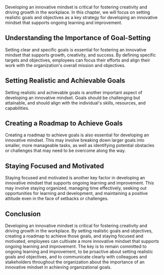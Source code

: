 
Developing an innovative mindset is critical for fostering creativity and driving growth in the workplace. In this chapter, we will focus on setting realistic goals and objectives as a key strategy for developing an innovative mindset that supports ongoing learning and improvement.

Understanding the Importance of Goal-Setting
--------------------------------------------

Setting clear and specific goals is essential for fostering an innovative mindset that supports growth, creativity, and success. By defining specific targets and objectives, employees can focus their efforts and align their work with the organization's overall mission and objectives.

Setting Realistic and Achievable Goals
--------------------------------------

Setting realistic and achievable goals is another important aspect of developing an innovative mindset. Goals should be challenging but attainable, and should align with the individual's skills, resources, and capabilities.

Creating a Roadmap to Achieve Goals
-----------------------------------

Creating a roadmap to achieve goals is also essential for developing an innovative mindset. This may involve breaking down larger goals into smaller, more manageable tasks, as well as identifying potential obstacles or challenges that may need to be overcome along the way.

Staying Focused and Motivated
-----------------------------

Staying focused and motivated is another key factor in developing an innovative mindset that supports ongoing learning and improvement. This may involve staying organized, managing time effectively, seeking out opportunities for learning and development, and maintaining a positive attitude even in the face of setbacks or challenges.

Conclusion
----------

Developing an innovative mindset is critical for fostering creativity and driving growth in the workplace. By setting realistic goals and objectives, creating a roadmap to achieve those goals, and staying focused and motivated, employees can cultivate a more innovative mindset that supports ongoing learning and improvement. The key is to remain committed to ongoing learning and improvement, to be proactive about setting realistic goals and objectives, and to communicate clearly with colleagues and stakeholders throughout the organization about the importance of an innovative mindset in achieving organizational goals.
